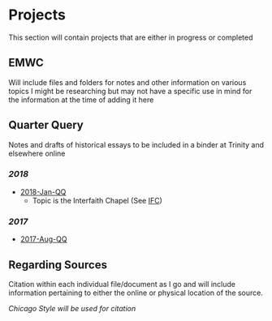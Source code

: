 # Projects
This section will contain projects that are either in progress or completed
## EMWC
Will include files and folders for notes and other information on various topics I might be researching but may not have a specific use in mind for the information at the time of adding it here
## Quarter Query
Notes and drafts of historical essays to be included in a binder at Trinity and elsewhere online
### *2018*
- [2018-Jan-QQ](/2018/README.md)
    - Topic is the Interfaith Chapel (See [IFC](/IFC/README.md))

### *2017*
- [2017-Aug-QQ](/2017/2017-Aug-QQ/)

## Regarding Sources
Citation within each individual file/document as I go and will include information pertaining to either the online or physical location of the source.

_Chicago Style will be used for citation_
